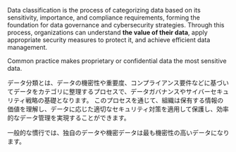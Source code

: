 
Data classification is the process of categorizing data based on its sensitivity, importance, and compliance requirements, forming the foundation for data governance and cybersecurity strategies. 
Through this process, organizations can understand **the value of their data**, apply appropriate security measures to protect it, and achieve efficient data management.

Common practice makes proprietary or confidential data the most sensitive data.

データ分類とは、データの機密性や重要度、コンプライアンス要件などに基づいてデータをカテゴリに整理するプロセスで、データガバナンスやサイバーセキュリティ戦略の基礎となります。
このプロセスを通じて、組織は保有する情報の価値を理解し、データに応じた適切なセキュリティ対策を適用して保護し、効率的なデータ管理を実現することができます。﻿

一般的な慣行では、独自のデータや機密データは最も機密性の高いデータになります。
